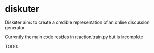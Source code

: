 # diskuter
Diskuter aims to create a credible representation of an online discussion generator.


Currently the main code resides in reaction/train.py but is incomplete


TODO:
 
